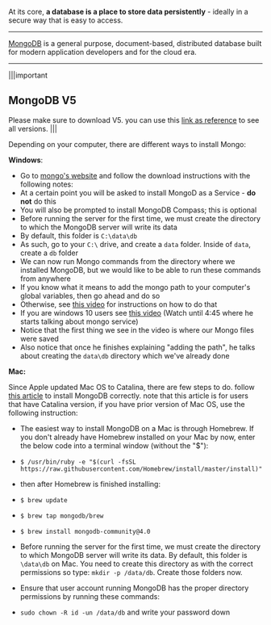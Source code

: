 At its core, **a database is a place to store data persistently** - ideally in a secure way that is easy to access.

----
[MongoDB](https://www.mongodb.com/cloud/atlas/lp/try2?utm_source=google&utm_campaign=gs_emea_israel_search_core_brand_atlas_desktop&utm_term=mongodb&utm_medium=cpc_paid_search&utm_ad=e&utm_ad_campaign_id=12212624530&gclid=CjwKCAiAyc2BBhAaEiwA44-wWxEFOx8lB1e9Zra4wDoChQsPcPo8qAPu716EfiSfK3qAX6Np_XfpSxoC2jUQAvD_BwE) is a general purpose, document-based, distributed database built for modern application developers and for the cloud era.

---


|||important
## MongoDB V5

Please make sure to download V5. you can use this [link as reference](https://www.mongodb.com/download-center/community/releases/archive#:~:text=Archive%3A%20mongodb%2Dwindows%2Dx86_64%2D5.0.14.zip) to see all versions.
|||

Depending on your computer, there are different ways to install Mongo:

  

**Windows**:

-   Go to [mongo's website](https://docs.mongodb.com/manual/tutorial/install-mongodb-on-windows/#download-mdb-edition) and follow the download instructions with the following notes:
-   At a certain point you will be asked to install MongoD as a Service - **do not** do this
-   You will also be prompted to install MongoDB Compass; this is optional
-   Before running the server for the first time, we must create the directory to which the MongoDB server will write its data
-   By default, this folder is `C:\data\db`
-   As such, go to your `C:\` drive, and create a `data` folder. Inside of `data`, create a `db` folder
-   We can now run Mongo commands from the directory where we installed MongoDB, but we would like to be able to run these commands from anywhere
-   If you know what it means to add the mongo path to your computer's global variables, then go ahead and do so
-   Otherwise, see [this video](https://youtu.be/sBdaRlgb4N8?t=90) for instructions on how to do that
-   If you are windows 10 users see [this video](https://youtu.be/ll2tY6KH8Tk?t=141) (Watch until 4:45 where he starts talking about mongo service)
-   Notice that the first thing we see in the video is where our Mongo files were saved
-   Also notice that once he finishes explaining "adding the path", he talks about creating the `data\db` directory which we've already done

  

**Mac:**

Since Apple updated Mac OS to Catalina, there are few steps to do. follow [this article](https://medium.com/better-programming/installing-mongodb-on-macos-catalina-aab1cbe0c836) to install MongoDB correctly. note that this article is for users that have Catalina version, if you have prior version of Mac OS, use the following instruction:

-   The easiest way to install MongoDB on a Mac is through Homebrew. If you don't already have Homebrew installed on your Mac by now, enter the below code into a terminal window (without the "$"):
-   `$ /usr/bin/ruby -e "$(curl -fsSL https://raw.githubusercontent.com/Homebrew/install/master/install)"`
-   then after Homebrew is finished installing:
-   `$ brew update`
-   `$ brew tap mongodb/brew`
-   `$ brew install mongodb-community@4.0`

-   Before running the server for the first time, we must create the directory to which MongoDB server will write its data. By default, this folder is `\data\db` on Mac. You need to create this directory as with the correct permissions so type: `mkdir -p /data/db`. Create those folders now.
-   Ensure that user account running MongoDB has the proper directory permissions by running these commands:
-   `sudo chown -R id -un /data/db` and write your password down
